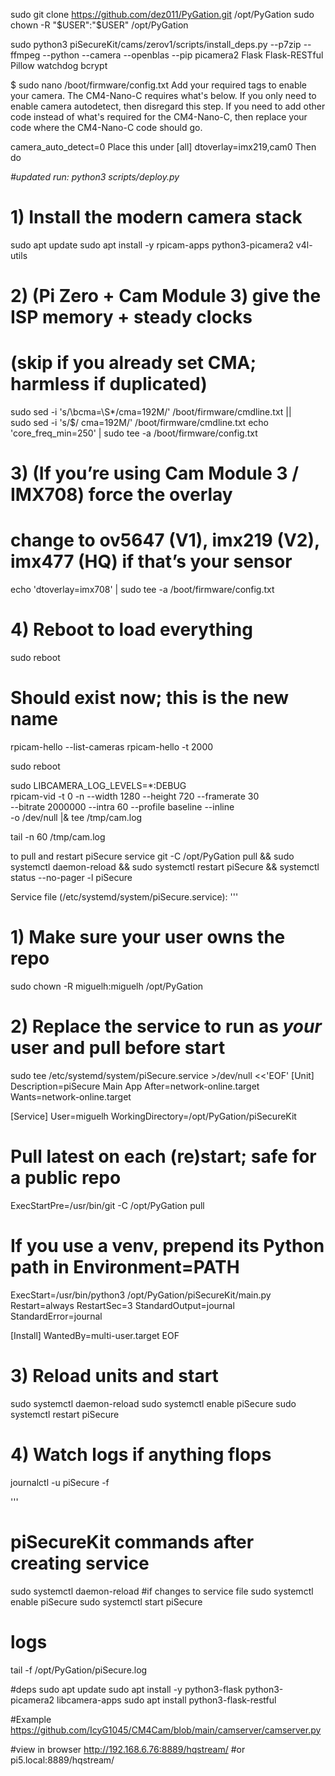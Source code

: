 sudo git clone https://github.com/dez011/PyGation.git /opt/PyGation
sudo chown -R "$USER":"$USER" /opt/PyGation


sudo python3 piSecureKit/cams/zerov1/scripts/install_deps.py --p7zip --ffmpeg --python --camera --openblas --pip picamera2 Flask Flask-RESTful Pillow watchdog bcrypt
 
 $ sudo nano /boot/firmware/config.txt
Add your required tags to enable your camera. The CM4-Nano-C requires what's below. If you only need to enable camera autodetect, then disregard this step. If you need to add other code instead of what's required for the CM4-Nano-C, then replace your code where the CM4-Nano-C code should go.

camera_auto_detect=0
Place this under [all]
dtoverlay=imx219,cam0
Then do

_#updated run: python3 scripts/deploy.py_

# 1) Install the modern camera stack
sudo apt update
sudo apt install -y rpicam-apps python3-picamera2 v4l-utils

# 2) (Pi Zero + Cam Module 3) give the ISP memory + steady clocks
#   (skip if you already set CMA; harmless if duplicated)
sudo sed -i 's/\bcma=\S*/cma=192M/' /boot/firmware/cmdline.txt || \
  sudo sed -i 's/$/ cma=192M/' /boot/firmware/cmdline.txt
echo 'core_freq_min=250' | sudo tee -a /boot/firmware/config.txt

# 3) (If you’re using Cam Module 3 / IMX708) force the overlay
#    change to ov5647 (V1), imx219 (V2), imx477 (HQ) if that’s your sensor
echo 'dtoverlay=imx708' | sudo tee -a /boot/firmware/config.txt

# 4) Reboot to load everything
sudo reboot

# Should exist now; this is the new name
rpicam-hello --list-cameras
rpicam-hello -t 2000


sudo reboot



sudo LIBCAMERA_LOG_LEVELS=*:DEBUG \
rpicam-vid -t 0 -n --width 1280 --height 720 --framerate 30 \
  --bitrate 2000000 --intra 60 --profile baseline --inline \
  -o /dev/null |& tee /tmp/cam.log

tail -n 60 /tmp/cam.log





to pull and restart piSecure service
git -C /opt/PyGation pull && sudo systemctl daemon-reload && sudo systemctl restart piSecure && systemctl status --no-pager -l piSecure

Service file (/etc/systemd/system/piSecure.service):
'''
# 1) Make sure your user owns the repo
sudo chown -R miguelh:miguelh /opt/PyGation

# 2) Replace the service to run as *your* user and pull before start
sudo tee /etc/systemd/system/piSecure.service >/dev/null <<'EOF'
[Unit]
Description=piSecure Main App
After=network-online.target
Wants=network-online.target

[Service]
User=miguelh
WorkingDirectory=/opt/PyGation/piSecureKit
# Pull latest on each (re)start; safe for a public repo
ExecStartPre=/usr/bin/git -C /opt/PyGation pull
# If you use a venv, prepend its Python path in Environment=PATH
ExecStart=/usr/bin/python3 /opt/PyGation/piSecureKit/main.py
Restart=always
RestartSec=3
StandardOutput=journal
StandardError=journal

[Install]
WantedBy=multi-user.target
EOF

# 3) Reload units and start
sudo systemctl daemon-reload
sudo systemctl enable piSecure
sudo systemctl restart piSecure

# 4) Watch logs if anything flops
journalctl -u piSecure -f

'''

# piSecureKit commands after creating service
sudo systemctl daemon-reload #if changes to service file
sudo systemctl enable piSecure
sudo systemctl start piSecure


# logs
tail -f /opt/PyGation/piSecure.log


#deps
sudo apt update
sudo apt install -y python3-flask python3-picamera2 libcamera-apps
sudo apt install python3-flask-restful

#Example https://github.com/IcyG1045/CM4Cam/blob/main/camserver/camserver.py

#view in browser
http://192.168.6.76:8889/hqstream/ #or pi5.local:8889/hqstream/